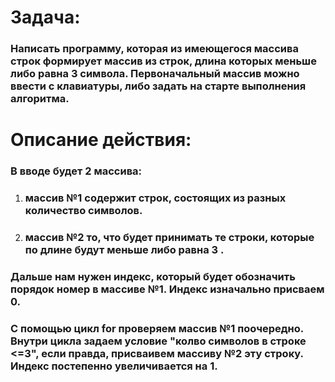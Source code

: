 # Задача:
### Написать программу, которая из имеющегося массива строк формирует массив из строк, длина которых меньше либо равна 3 символа. Первоначальный массив можно ввести с клавиатуры, либо задать на старте выполнения алгоритма.
# Описание действия:
### В вводе будет 2 массива:
1. ### массив №1 содержит строк, состоящих из разных количество символов.
2. ### массив №2 то, что будет принимать те строки, которые по длине будут меньше либо равна 3 .
### Дальше нам нужен индекс, который будет обозначить порядок номер в массиве №1. Индекс изначально присваем 0. 
### С помощью цикл for проверяем массив №1 поочередно. Внутри цикла задаем условие "колво символов в строке <=3", если правда, присваивем массиву №2 эту строку. Индекс постепенно увеличивается на 1.
